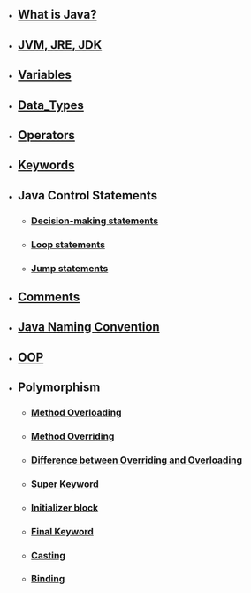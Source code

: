 - ## [What is Java?](What_is_Java/README.md)
 
- ## [JVM, JRE, JDK](JVM_JRE_JDK/README.md)

- ## [Variables](Variables/README.md)

- ## [Data_Types](Data_Types/README.md)

- ## [Operators](Operators/README.md)

- ## [Keywords](Keywords/README.md)

- ## Java Control Statements
   - ### [Decision-making statements](Control_Statements/Decision_Making_Statements/README.md)
   - ### [Loop statements](Control_Statements/Loop_Statements/README.md)
   - ### [Jump statements](Control_Statements/Jump_Statements/README.md) 

- ## [Comments](Comments/README.md)
 
- ## [Java Naming Convention](Convention/README.md)

- ## [OOP](OOP/README.md)

- ## Polymorphism
   - ### [Method Overloading](Polymorphism/Method_Overloading//README.md)
   - ### [Method Overriding](Polymorphism/Method_Overriding/README.md)
   - ### [Difference between Overriding and Overloading](Polymorphism/Difference/README.md)
   - ### [Super Keyword](Polymorphism/Super_Keyword/README.md)
   - ### [Initializer block](Polymorphism/Initializer_Block/README.md)
   - ### [Final Keyword](Polymorphism/Final_Keyword/README.md)
   - ### [Casting](Polymorphism/Casting/README.md)
   - ### [Binding](Polymorphism/Binding/README.md)
